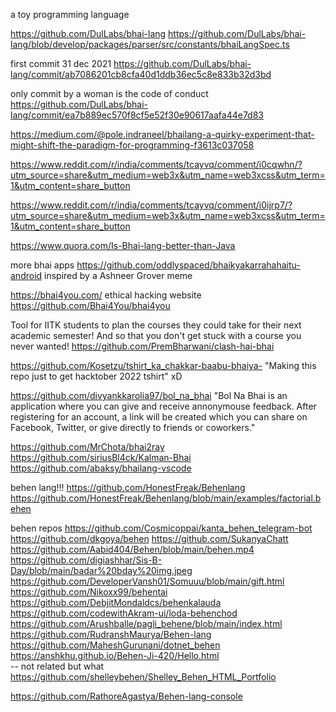 
a toy programming language 

https://github.com/DulLabs/bhai-lang
https://github.com/DulLabs/bhai-lang/blob/develop/packages/parser/src/constants/bhaiLangSpec.ts

first commit 31 dec 2021 
https://github.com/DulLabs/bhai-lang/commit/ab7086201cb8cfa40d1ddb36ec5c8e833b32d3bd

only commit by a woman is the code of conduct 
https://github.com/DulLabs/bhai-lang/commit/ea7b889ec570f8cf5e52f30e90617aafa44e7d83



https://medium.com/@pole.indraneel/bhailang-a-quirky-experiment-that-might-shift-the-paradigm-for-programming-f3613c037058

https://www.reddit.com/r/india/comments/tcayvq/comment/i0cqwhn/?utm_source=share&utm_medium=web3x&utm_name=web3xcss&utm_term=1&utm_content=share_button 

https://www.reddit.com/r/india/comments/tcayvq/comment/i0ijrp7/?utm_source=share&utm_medium=web3x&utm_name=web3xcss&utm_term=1&utm_content=share_button

https://www.quora.com/Is-Bhai-lang-better-than-Java



more bhai apps 
https://github.com/oddlyspaced/bhaikyakarrahahaitu-android inspired by a Ashneer Grover meme

https://bhai4you.com/ ethical hacking website 
https://github.com/Bhai4You/bhai4you 

Tool for IITK students to plan the courses they could take for their next academic semester! And so that you don't get stuck with a course you never wanted!
https://github.com/PremBharwani/clash-hai-bhai

https://github.com/Kosetzu/tshirt_ka_chakkar-baabu-bhaiya- "Making this repo just to get hacktober 2022 tshirt" xD 

https://github.com/divyankkarolia97/bol_na_bhai "Bol Na Bhai is an application where you can give and receive annonymouse feedback. After registering for an account, a link will be created which you can share on Facebook, Twitter, or give directly to friends or coworkers."

https://github.com/MrChota/bhai2ray
https://github.com/siriusBl4ck/Kalman-Bhai
https://github.com/abaksy/bhailang-vscode

behen lang!!! 
https://github.com/HonestFreak/Behenlang
https://github.com/HonestFreak/Behenlang/blob/main/examples/factorial.behen

behen repos
https://github.com/Cosmicoppai/kanta_behen_telegram-bot 
https://github.com/dkgoya/behen
https://github.com/SukanyaChatt
https://github.com/Aabid404/Behen/blob/main/behen.mp4
https://github.com/digiashhar/Sis-B-Day/blob/main/badar%20bday%20img.jpeg 
https://github.com/DeveloperVansh01/Somuuu/blob/main/gift.html 
https://github.com/Nikoxx99/behentai 
https://github.com/DebjitMondaldcs/behenkalauda 
https://github.com/codewithAkram-ui/loda-behenchod
https://github.com/Arushballe/pagli_behene/blob/main/index.html 
https://github.com/RudranshMaurya/Behen-lang 
https://github.com/MaheshGurunani/dotnet_behen 
https://anshkhu.github.io/Behen-Ji-420/Hello.html  
-- not related but what 
https://github.com/shelleybehen/Shelley_Behen_HTML_Portfolio

https://github.com/RathoreAgastya/Behen-lang-console